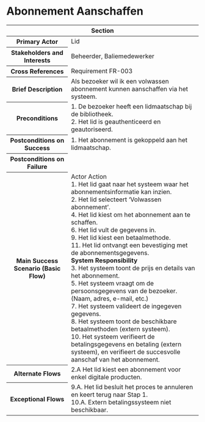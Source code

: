 # Abonnement Aanschaffen
<table>
    <thead>
        <tr>
            <th scope="col" colspan="2">Section</th>
        </tr>
    </thead>
    <tbody>
        <tr>
            <th scope="row">Primary Actor</th>
            <td>Lid</td>
        </tr>
        <tr>
            <th scope="row">Stakeholders and Interests</th>
            <td>Beheerder, Baliemedewerker</td>
        </tr>
        <tr>
            <th scope="row">Cross References</th>
            <td>Requirement FR-003</td>
        </tr>
        <tr>
            <th scope="row">Brief Description</th>
            <td>Als bezoeker wil ik een volwassen abonnement kunnen aanschaffen via het systeem.</td>
        </tr>
        <tr>
            <th scope="row">Preconditions</th>
            <td>1. De bezoeker heeft een lidmaatschap bij de bibliotheek.<br>2. Het lid is geauthenticeerd en geautoriseerd.</td>
        </tr>
        <tr>
            <th scope="row">Postconditions on Success</th>
            <td>1. Het abonnement is gekoppeld aan het lidmaatschap.</td>
        </tr>
        <tr>
            <th scope="row">Postconditions on Failure</th>
            <td></td>
        </tr>
        <tr>
            <th scope="row">Main Success Scenario (Basic Flow)</th>
            <td>Actor Action<br>1. Het lid gaat naar het systeem waar het abonnementsinformatie kan inzien.<br>2. Het lid selecteert ‘Volwassen abonnement’.<br>4. Het lid kiest om het abonnement aan te schaffen.<br>6. Het lid vult de gegevens in.<br>9. Het lid kiest een betaalmethode.<br>11. Het lid ontvangt een bevestiging met de abonnementsgegevens.<br> <strong>System Responsibility</strong><br>3. Het systeem toont de prijs en details van het abonnement.<br>5. Het systeem vraagt om de persoonsgegevens van de bezoeker. (Naam, adres, e-mail, etc.)<br>7. Het systeem valideert de ingegeven gegevens. <br>8. Het systeem toont de beschikbare betaalmethoden (extern systeem).<br>10. Het systeem verifieert de betalingsgegevens en betaling (extern systeem), en verifieert de succesvolle aanschaf van het abonnement.</td>
        </tr>
        <tr>
            <th scope="row">Alternate Flows</th>
            <td>2.A Het lid kiest een abonnement voor enkel digitale producten.</td>
        </tr>
        <tr>
            <th scope="row">Exceptional Flows</th>
            <td>9.A. Het lid besluit het proces te annuleren en keert terug naar Stap 1. <br> 10.A. Extern betalingssysteem niet beschikbaar.</td>
        </tr>
    </tbody>
</table>